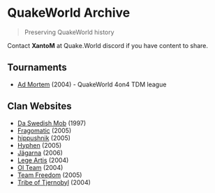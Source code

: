 # QuakeWorld Archive
> Preserving QuakeWorld history

Contact **XantoM** at Quake.World discord if you have content to share.

## Tournaments
* [Ad Mortem](https://archive.quake.world/admortem/) (2004) - QuakeWorld 4on4 TDM league

## Clan Websites
* [Da Swedish Mob](https://archive.quake.world/clans/da-swedish-mob/) (1997)
* [Fragomatic](https://archive.quake.world/clans/fragomatic/) (2005)
* [hippushnik](https://archive.quake.world/clans/hippushnik/) (2005)
* [Hyphen](https://archive.quake.world/clans/hyphen/hyphen.txt) (2005)
* [Jägarna](https://archive.quake.world/clans/jagarna/) (2006)
* [Lege Artis](https://archive.quake.world/clans/legeartis/) (2004)
* [Ol Team](https://archive.quake.world/clans/ol-team/) (2004)
* [Team Freedom](https://archive.quake.world/clans/team-freedom/) (2005)
* [Tribe of Tjernobyl](https://archive.quake.world/clans/tribe-of-tjernobyl/) (2004)
